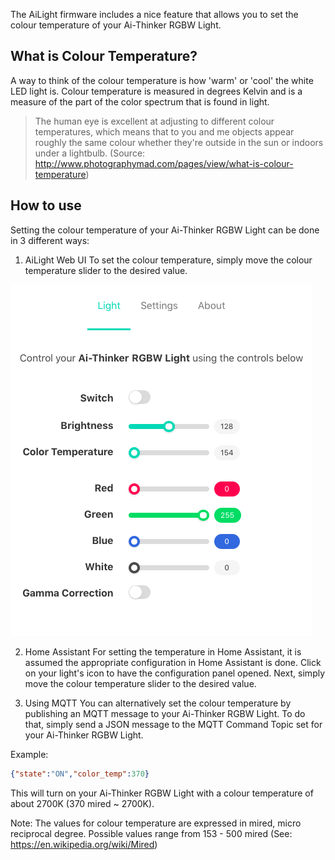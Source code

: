 The AiLight firmware includes a nice feature that allows you to set the colour temperature of your Ai-Thinker RGBW Light.

## What is Colour Temperature?
A way to think of the colour temperature is how 'warm' or 'cool' the white LED light is. Colour temperature is measured in degrees Kelvin and is a measure of the part of the color spectrum that is found in light.

> The human eye is excellent at adjusting to different colour temperatures, which means that to you and me objects appear roughly the same colour whether they're outside in the sun or indoors under a lightbulb.
(Source: <http://www.photographymad.com/pages/view/what-is-colour-temperature>)

## How to use
Setting the colour temperature of your Ai-Thinker RGBW Light can be done in 3 different ways:

1. AiLight Web UI
To set the colour temperature, simply move the colour temperature slider to the desired value.

![AiLight - Light Controles](images/ailight_light.png)

2. Home Assistant
For setting the temperature in Home Assistant, it is assumed the appropriate configuration in Home Assistant is done. Click on your light's icon to have the configuration panel opened. Next, simply move the colour temperature slider to the desired value.

3. Using MQTT
You can alternatively set the colour temperature by publishing an MQTT message to your Ai-Thinker RGBW Light. To do that, simply send a JSON message to the MQTT Command Topic set for your Ai-Thinker RGBW Light.

Example:
``` JSON
{"state":"ON","color_temp":370}
```

This will turn on your Ai-Thinker RGBW Light with a colour temperature of about 2700K (370 mired ~ 2700K).

Note: The values for colour temperature are expressed in mired, micro reciprocal degree. Possible values range from 153 - 500 mired (See: <https://en.wikipedia.org/wiki/Mired>)
